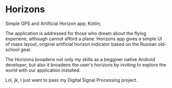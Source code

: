 # Horizons
Simple GPS and Artificial Horizon app; Kotlin; 

The application is addressed for those who dream about the flying experiene,
although cannot afford a plane. Horizons app gives a simple UI of maps layout,
original artificial horizon indicator based on the Russian old-school gear.

The Horizons broadens not only my skills as a begginer native Android developer, 
but also it broadens the user's horizons by inviting to explore the world with
our application installed. 


Lol, jk, I just want to pass my Digital Signal Processing project.
